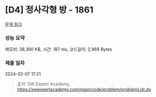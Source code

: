 # [D4] 정사각형 방 - 1861 

[문제 링크](https://swexpertacademy.com/main/code/problem/problemDetail.do?contestProbId=AV5LtJYKDzsDFAXc) 

### 성능 요약

메모리: 38,360 KB, 시간: 187 ms, 코드길이: 2,969 Bytes

### 제출 일자

2024-02-07 17:21



> 출처: SW Expert Academy, https://swexpertacademy.com/main/code/problem/problemList.do